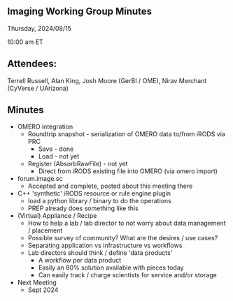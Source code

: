 ## Imaging Working Group Minutes

Thursday, 2024/08/15

10:00 am ET

## Attendees:

Terrell Russell, Alan King, Josh Moore (GerBI / OME), Nirav Merchant (CyVerse / UArizona)

## Minutes

 - OMERO integration
   - Roundtrip snapshot - serialization of OMERO data to/from iRODS via PRC
     - Save - done
     - Load - not yet
   - Register (AbsorbRawFile) - not yet
     - Direct from iRODS existing file into OMERO (via omero import)
 - forum.image.sc
   - Accepted and complete, posted about this meeting there
 - C++ 'synthetic' iRODS resource or rule engine plugin
   - load a python library / binary to do the operations
   - PREP already does something like this
 - (Virtual) Appliance / Recipe
   - How to help a lab / lab director to not worry about data management / placement
   - Possible survey of community?   What are the desires / use cases?
   - Separating application vs infrastructure vs workflows
   - Lab directors should think / define 'data products'
     - A workflow per data product
     - Easily an 80% solution available with pieces today
     - Can easily track / charge scientists for service and/or storage
 - Next Meeting
   - Sept 2024
